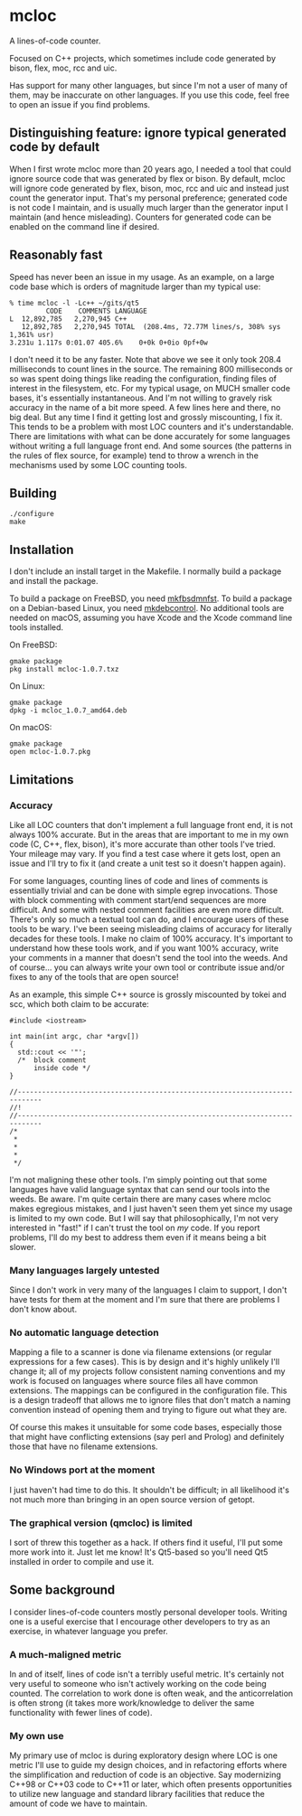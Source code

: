 # mcloc
A lines-of-code counter.

Focused on C++ projects, which sometimes include code generated
by bison, flex, moc, rcc and uic.

Has support for many other languages, but since I'm not a user of many
of them, may be inaccurate on other languages.  If you use this code,
feel free to open an issue if you find problems.

## Distinguishing feature: ignore typical generated code by default
When I first wrote mcloc more than 20 years ago, I needed a tool that
could ignore source code that was generated by flex or bison.  By
default, mcloc will ignore code generated by flex, bison, moc, rcc and
uic and instead just count the generator input.  That's my personal
preference; generated code is not code I maintain, and is usually much
larger than the generator input I maintain (and hence misleading).
Counters for generated code can be enabled on the command line if
desired.

## Reasonably fast
Speed has never been an issue in my usage.  As an example,
on a large code base which is orders of magnitude larger than my
typical use:

```
% time mcloc -l -Lc++ ~/gits/qt5
         CODE    COMMENTS LANGUAGE                                             
L  12,892,785   2,270,945 C++                                                  
   12,892,785   2,270,945 TOTAL  (208.4ms, 72.77M lines/s, 308% sys 1,361% usr)
3.231u 1.117s 0:01.07 405.6%    0+0k 0+0io 0pf+0w
```

I don't need it to be any faster.  Note that above we see it only took
208.4 milliseconds to count lines in the source.  The remaining 800
milliseconds or so was spent doing things like reading the configuration,
finding files of interest in the filesystem, etc.  For my typical usage,
on MUCH smaller code bases, it's essentially instantaneous.  And I'm not
willing to gravely risk accuracy in the name of a bit more speed.  A few
lines here and there, no big deal.  But any time I find it getting lost
and grossly miscounting, I fix it.  This tends to be a problem with most
LOC counters and it's understandable.  There are limitations with what
can be done accurately for some languages without writing a full language
front end.  And some sources (the patterns in the rules of flex source,
for example) tend to throw a wrench in the mechanisms used by some LOC
counting tools.

## Building

```
./configure
make
```

## Installation
I don't include an install target in the Makefile.  I normally build a
package and install the package.

To build a package on FreeBSD, you need
[mkfbsdmnfst](https://github.com/dwmcrobb/mkfbsdmnfst).  To build a package
on a Debian-based Linux, you need
[mkdebcontrol](https://github.com/dwmcrobb/mkdebcontrol).  No additional
tools are needed on macOS, assuming you have Xcode and the Xcode command
line tools installed.

On FreeBSD:

```
gmake package
pkg install mcloc-1.0.7.txz
```

On Linux:

```
gmake package
dpkg -i mcloc_1.0.7_amd64.deb
```

On macOS:

```
gmake package
open mcloc-1.0.7.pkg
```

## Limitations

### Accuracy
Like all LOC counters that don't implement a full language front end,
it is not always 100% accurate.  But in the areas that are important
to me in my own code (C, C++, flex, bison), it's more accurate than
other tools I've tried.  Your mileage may vary.  If you find a test
case where it gets lost, open an issue and I'll try to fix it (and
create a unit test so it doesn't happen again).

For some languages, counting lines of code and lines of comments is
essentially trivial and can be done with simple egrep invocations.
Those with block commenting with comment start/end sequences are
more difficult.  And some with nested comment facilities are even
more difficult.  There's only so much a textual tool can do, and
I encourage users of these tools to be wary.  I've been seeing
misleading claims of accuracy for literally decades for these tools.
I make no claim of 100% accuracy.  It's important to understand
how these tools work, and if you want 100% accuracy, write your
comments in a manner that doesn't send the tool into the weeds.
And of course... you can always write your own tool or contribute
issue and/or fixes to any of the tools that are open source!

As an example, this simple C++ source is grossly miscounted by tokei
and scc, which both claim to be accurate:

```
#include <iostream>

int main(int argc, char *argv[])
{
  std::cout << '"';
  /*  block comment
      inside code */
}

//----------------------------------------------------------------------------
//!
//----------------------------------------------------------------------------
/*  
 *
 *
 *
 */
```

I'm not maligning these other tools.  I'm simply pointing out that
some languages have valid language syntax that can send our tools into
the weeds.  Be aware.  I'm quite certain there are many cases where
mcloc makes egregious mistakes, and I just haven't seen them yet since
my usage is limited to my own code.  But I will say that
philosophically, I'm not very interested in "fast!" if I can't trust
the tool on _my_ code.  If you report problems, I'll do my best to
address them even if it means being a bit slower.

### Many languages largely untested
Since I don't work in very many of the languages I claim to support, I
don't have tests for them at the moment and I'm sure that there are
problems I don't know about.

### No automatic language detection
Mapping a file to a scanner is done via filename extensions (or
regular expressions for a few cases).  This is by design and it's
highly unlikely I'll change it; all of my projects follow consistent
naming conventions and my work is focused on languages where source
files all have common extensions.  The mappings can be configured in
the configuration file.  This is a design tradeoff that allows
me to ignore files that don't match a naming convention instead
of opening them and trying to figure out what they are.

Of course this makes it unsuitable for some code bases, especially
those that might have conflicting extensions (say perl and Prolog)
and definitely those that have no filename extensions.

### No Windows port at the moment
I just haven't had time to do this.  It shouldn't be difficult; in
all likelihood it's not much more than bringing in an open source
version of getopt.

### The graphical version (qmcloc) is limited
I sort of threw this together as a hack.  If others find it useful,
I'll put some more work into it.  Just let me know!  It's Qt5-based
so you'll need Qt5 installed in order to compile and use it.

## Some background
I consider lines-of-code counters mostly personal developer tools.
Writing one is a useful exercise that I encourage other developers to
try as an exercise, in whatever language you prefer.

### A much-maligned metric
In and of itself, lines of code isn't a terribly useful metric.  It's
certainly not very useful to someone who isn't actively working on the
code being counted.  The correlation to work done is often weak, and the
anticorrelation is often strong (it takes more work/knowledge to deliver
the same functionality with fewer lines of code).

### My own use
My primary use of mcloc is during exploratory design where LOC is one
metric I'll use to guide my design choices, and in refactoring efforts
where the simplification and reduction of code is an objective.  Say
modernizing C++98 or C++03 code to C++11 or later, which often presents
opportunities to utilize new language and standard library facilities
that reduce the amount of code we have to maintain.
